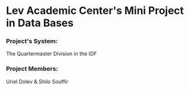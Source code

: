 # Lev Academic Center's Mini Project in Data Bases
### Project's System:
The Quartermaster Division in the IDF
### Project Members:
Uriel Dolev & Shilo Souffir
